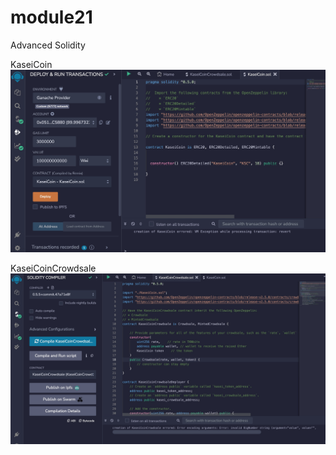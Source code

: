 # module21
Advanced Solidity

KaseiCoin
![alt=“”](kaseiCoin.jpg)

KaseiCoinCrowdsale
![alt=“”](KaseiCoinCrowdsale.jpg)
